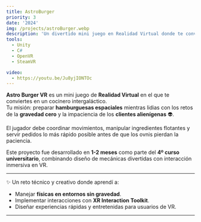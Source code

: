 ```yaml
---
title: AstroBurger
priority: 3
date: '2024'
img: /projects/astroBurger.webp
description: 'Un divertido mini juego en Realidad Virtual donde te conviertes en un chef espacial.'
tools:
  - Unity
  - C#
  - OpenVR
  - SteamVR

video: 
  - https://youtu.be/Ju8yjIONTOc
---
```

**Astro Burger VR** es un mini juego de **Realidad Virtual** en el que te conviertes en un cocinero intergaláctico.  
Tu misión: preparar **hamburguesas espaciales** mientras lidias con los retos de la **gravedad cero** y la impaciencia de los **clientes alienígenas** 👽.  

El jugador debe coordinar movimientos, manipular ingredientes flotantes y servir pedidos lo más rápido posible antes de que los ovnis pierdan la paciencia.  

Este proyecto fue desarrollado en **1-2 meses** como parte del **4º curso universitario**, combinando diseño de mecánicas divertidas con interacción inmersiva en VR.  

---
✨ Un reto técnico y creativo donde aprendí a:
- Manejar **físicas en entornos sin gravedad**.  
- Implementar interacciones con **XR Interaction Toolkit**.  
- Diseñar experiencias rápidas y entretenidas para usuarios de VR.  

---